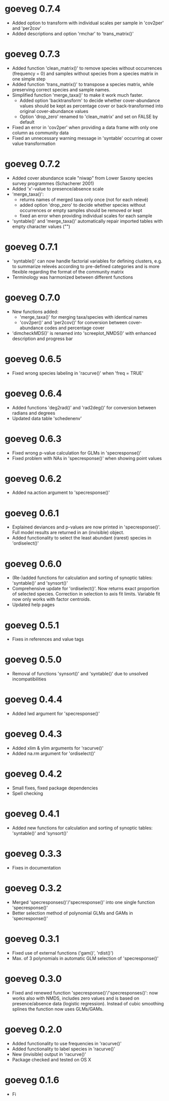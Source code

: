 # goeveg 0.7.4
* Added option to transform with individual scales per sample in 'cov2per' and 'per2cov'
* Added descriptions and option 'rmchar' to 'trans_matrix()'

# goeveg 0.7.3
* Added function 'clean_matrix()' to remove species without occurrences (frequency = 0) and samples without species from a species matrix in one simple step
* Added function 'trans_matrix()' to transpose a species matrix, while preserving correct species and sample names. 
* Simplified function 'merge_taxa()' to make it work much faster.
    * Added option 'backtransform' to decide whether cover-abundance values should be kept as percentage cover or back-transformed into original cover-abundance values
    * Option 'drop_zero' renamed to 'clean_matrix' and set on FALSE by default
* Fixed an error in 'cov2per' when providing a data frame with only one column as community data
* Fixed an unnecessary warning message in 'syntable' occurring at cover value transformation

# goeveg 0.7.2
* Added cover abundance scale "niwap" from Lower Saxony species survey programmes (Schacherer 2001)
* Added 'x'-value to presence/absence scale
* 'merge_taxa()':
    * returns names of merged taxa only once (not for each relevé)
    * added option 'drop_zero' to decide whether species without occurrences or empty samples should be removed or kept
    * fixed an error when providing individual scales for each sample
* 'syntable()' and 'merge_taxa()' automatically repair imported tables with empty character values ("")

# goeveg 0.7.1
* 'syntable()' can now handle factorial variables for defining clusters, e.g. to summarize relevés according to pre-defined categories and is more flexible regarding the format of the community matrix 
* Terminology was harmonized between different functions

# goeveg 0.7.0
* New functions added:
    * 'merge_taxa()' for merging taxa/species with identical names
    * 'cov2per()' and 'per2cov()' for conversion between cover-abundance codes and percentage cover
* 'dimcheckMDS()' is renamed into 'screeplot_NMDS()' with enhanced description and progress bar

# goeveg 0.6.5
* Fixed wrong species labeling in 'racurve()' when 'freq = TRUE'

# goeveg 0.6.4
* Added functions 'deg2rad()' and 'rad2deg()' for conversion between radians and degrees
* Updated data table 'schedenenv'

# goeveg 0.6.3
* Fixed wrong p-value calculation for GLMs in 'specresponse()'
* Fixed problem with NAs in 'specresponse()' when showing point values

# goeveg 0.6.2
* Added na.action argument to 'specresponse()'

# goeveg 0.6.1
* Explained deviances and p-values are now printed in 'specresponse()'. Full model results are returned in an (invisible) object. 
* Added functionality to select the least abundant (rarest) species in 'ordiselect()'

# goeveg 0.6.0
* (Re-)added functions for calculation and sorting of synoptic tables: 'syntable()' and 'synsort()'
* Comprehensive update for 'ordiselect()'. Now returns exact proportion of selected species. Correction in selection to axis fit limits. Variable fit now only works with factor centroids. 
* Updated help pages

# goeveg 0.5.1
* Fixes in references and value tags

# goeveg 0.5.0
* Removal of functions 'synsort()' and 'syntable()' due to unsolved incompatibilities

# goeveg 0.4.4
* Added lwd argument for 'specresponse()'

# goeveg 0.4.3
* Added xlim & ylim arguments for 'racurve()'
* Added na.rm argument for 'ordiselect()'

# goeveg 0.4.2
* Small fixes, fixed package dependencies
* Spell checking

# goeveg 0.4.1
* Added new functions for calculation and sorting of synoptic tables: 'syntable()' and 'synsort()'

# goeveg 0.3.3
* Fixes in documentation

# goeveg 0.3.2
* Merged 'specresponses()'/'specresponse()' into one single function 'specresponse()'
* Better selection method of polynomial GLMs and GAMs in 'specresponse()'

# goeveg 0.3.1

* Fixed use of external functions ('gam()', 'rdist()')
* Max. of 3 polynomials in automatic GLM selection of 'specresponse()'

# goeveg 0.3.0

* Fixed and renewed function 'specresponse()'/'specresponses()': now works also with NMDS, includes zero values and is based on presence/absence data (logistic regression). Instead of cubic smoothing splines the function now uses GLMs/GAMs.

# goeveg 0.2.0

* Added functionality to use frequencies in 'racurve()'
* Added functionality to label species in 'racurve()'
* New (invisible) output in 'racurve()'
* Package checked and tested on OS X

# goeveg 0.1.6

* Fi